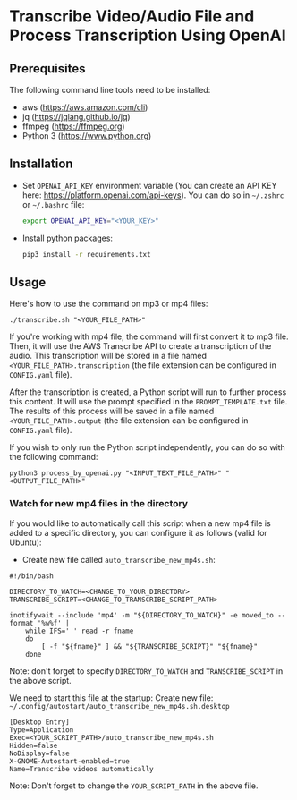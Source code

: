 # Transcribe Video/Audio File and Process Transcription Using OpenAI

## Prerequisites

The following command line tools need to be installed:
- aws (https://aws.amazon.com/cli)
- jq (https://jqlang.github.io/jq)
- ffmpeg (https://ffmpeg.org)
- Python 3 (https://www.python.org)

## Installation

- Set `OPENAI_API_KEY` environment variable (You can create an API KEY here: https://platform.openai.com/api-keys). You can do so in `~/.zshrc` or `~/.bashrc` file:
  ```sh
  export OPENAI_API_KEY="<YOUR_KEY>"
  ```
- Install python packages:
  ```sh
  pip3 install -r requirements.txt
  ```

## Usage

Here's how to use the command on mp3 or mp4 files:

```shell
./transcribe.sh "<YOUR_FILE_PATH>"
```

If you're working with mp4 file, the command will first convert it to mp3 file. 
Then, it will use the AWS Transcribe API to create a transcription of the audio. 
This transcription will be stored in a file named `<YOUR_FILE_PATH>.transcription`
(the file extension can be configured in `CONFIG.yaml` file).

After the transcription is created, a Python script will run to further process this content. 
It will use the prompt specified in the `PROMPT_TEMPLATE.txt` file.
The results of this process will be saved in a file named `<YOUR_FILE_PATH>.output`
(the file extension can be configured in `CONFIG.yaml` file).

If you wish to only run the Python script independently, you can do so with the following command:

```shell
python3 process_by_openai.py "<INPUT_TEXT_FILE_PATH>" "<OUTPUT_FILE_PATH>"
```

### Watch for new mp4 files in the directory

If you would like to automatically call this script when a new mp4 file is added to a specific directory, 
you can configure it as follows (valid for Ubuntu):

- Create new file called `auto_transcribe_new_mp4s.sh`:

```shell
#!/bin/bash

DIRECTORY_TO_WATCH=<CHANGE_TO_YOUR_DIRECTORY>
TRANSCRIBE_SCRIPT=<CHANGE_TO_TRANSCRIBE_SCRIPT_PATH>

inotifywait --include 'mp4' -m "${DIRECTORY_TO_WATCH}" -e moved_to --format '%w%f' |
    while IFS=' ' read -r fname
    do
        [ -f "${fname}" ] && "${TRANSCRIBE_SCRIPT}" "${fname}"
    done
```

Note: don't forget to specify `DIRECTORY_TO_WATCH` and `TRANSCRIBE_SCRIPT` in the above script. 

We need to start this file at the startup:
Create new file: `~/.config/autostart/auto_transcribe_new_mp4s.sh.desktop`

```
[Desktop Entry]
Type=Application
Exec=<YOUR_SCRIPT_PATH>/auto_transcribe_new_mp4s.sh
Hidden=false
NoDisplay=false
X-GNOME-Autostart-enabled=true
Name=Transcribe videos automatically
```

Note: Don't forget to change the `YOUR_SCRIPT_PATH` in the above file.
